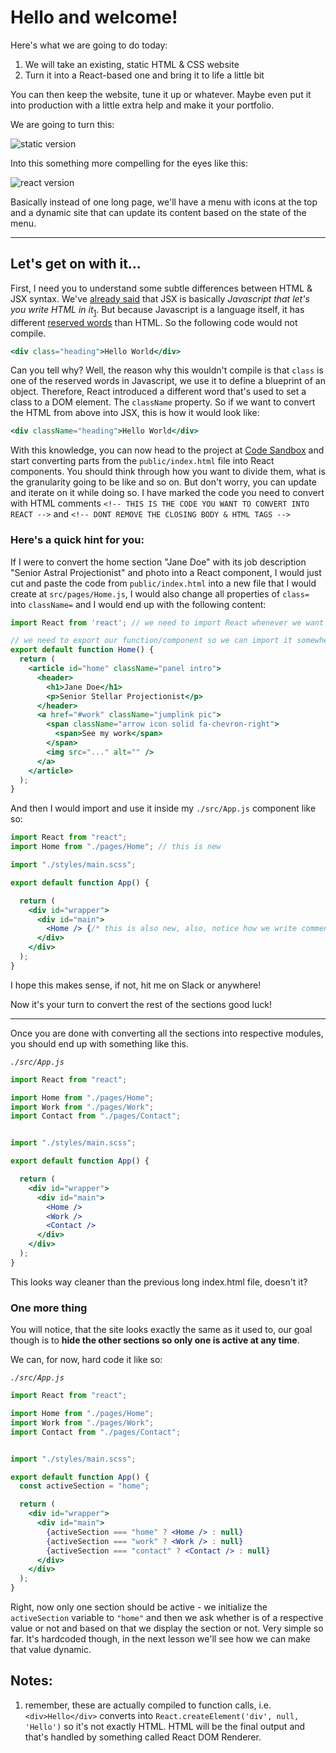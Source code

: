 # Hello and welcome!

Here's what we are going to do today:
1. We will take an existing, static HTML & CSS website
2. Turn it into a React-based one and bring it to life a little bit

You can then keep the website, tune it up or whatever. Maybe even put it into production with a little extra help and make it your portfolio.

We are going to turn this:

![static version](resources/static-page.png)

Into this something more compelling for the eyes like this:

![react version](resources/react-page.png)

Basically instead of one long page, we'll have a menu with icons at the top and a dynamic site that can update its content based on the state of the menu.

---

## Let's get on with it...


First, I need you to understand some subtle differences between HTML & JSX syntax. We've [already said](./intro.md) that JSX is basically _Javascript that let's you write HTML in it_<sub>[1](#notes)</sub>. But because Javascript is a language itself, it has different [reserved words](https://en.wikipedia.org/wiki/Reserved_word) than HTML. So the following code would not compile.

```jsx
<div class="heading">Hello World</div>
```

Can you tell why? Well, the reason why this wouldn't compile is that `class` is one of the reserved words in Javascript, we use it to define a blueprint of an object. Therefore, React introduced a different word that's used to set a class to a DOM element. The `className` property. So if we want to convert the HTML from above into JSX, this is how it would look like:

```jsx
<div className="heading">Hello World</div>
```

With this knowledge, you can now head to the project at [Code Sandbox](#link-goes-here) and start converting parts from the `public/index.html` file into React components. You should think through how you want to divide them, what is the granularity going to be like and so on. But don't worry, you can update and iterate on it while doing so. I have marked the code you need to convert with HTML comments `<!-- THIS IS THE CODE YOU WANT TO CONVERT INTO REACT -->` and `<!-- DONT REMOVE THE CLOSING BODY & HTML TAGS -->`

### Here's a quick hint for you:

If I were to convert the home section "Jane Doe" with its job description "Senior Astral Projectionist" and photo into a React component, I would just cut and paste the code from `public/index.html` into a new file that I would create at `src/pages/Home.js`, I would also change all properties of `class=` into `className=` and I would end up with the following content:

```jsx
import React from 'react'; // we need to import React whenever we want to use JSX, because <div /> actually compiles to React.createElement('div') thus React needs to be in the scope of our code

// we need to export our function/component so we can import it somewhere else, we export it under the default 
export default function Home() {
  return (
    <article id="home" className="panel intro">
      <header>
        <h1>Jane Doe</h1>
        <p>Senior Stellar Projectionist</p>
      </header>
      <a href="#work" className="jumplink pic">
        <span className="arrow icon solid fa-chevron-right">
          <span>See my work</span>
        </span>
        <img src="..." alt="" />
      </a>
    </article>
  );
}
```

And then I would import and use it inside my `./src/App.js` component like so:

```jsx
import React from "react";
import Home from "./pages/Home"; // this is new

import "./styles/main.scss";

export default function App() {

  return (
    <div id="wrapper">
      <div id="main">
        <Home /> {/* this is also new, also, notice how we write comments inside JSX - like this! */}
      </div>
    </div>
  );
}
```

I hope this makes sense, if not, hit me on Slack or anywhere!

Now it's your turn to convert the rest of the sections good luck!

--- 

Once you are done with converting all the sections into respective modules, you should end up with something like this.

_`./src/App.js`_
```jsx
import React from "react";

import Home from "./pages/Home"; 
import Work from "./pages/Work"; 
import Contact from "./pages/Contact";


import "./styles/main.scss";

export default function App() {

  return (
    <div id="wrapper">
      <div id="main">
        <Home /> 
        <Work />
        <Contact />
      </div>
    </div>
  );
}
```

This looks way cleaner than the previous long index.html file, doesn't it?

### One more thing
You will notice, that the site looks exactly the same as it used to, our goal though is to __hide the other sections so only one is active at any time__.

We can, for now, hard code it like so:

_`./src/App.js`_
```jsx
import React from "react";

import Home from "./pages/Home"; 
import Work from "./pages/Work"; 
import Contact from "./pages/Contact";


import "./styles/main.scss";

export default function App() {
  const activeSection = "home";

  return (
    <div id="wrapper">
      <div id="main">
        {activeSection === "home" ? <Home /> : null}
        {activeSection === "work" ? <Work /> : null}
        {activeSection === "contact" ? <Contact /> : null}
      </div>
    </div>
  );
}
```

Right, now only one section should be active - we initialize the `activeSection` variable to `"home"` and then we ask whether is of a respective value or not and based on that we display the section or not. Very simple so far. It's hardcoded though, in the next lesson we'll see how we can make that value dynamic.

## Notes:
1. remember, these are actually compiled to function calls, i.e. `<div>Hello</div>` converts into `React.createElement('div', null, 'Hello')` so it's not exactly HTML. HTML will be the final output and that's handled by something called React DOM Renderer.
